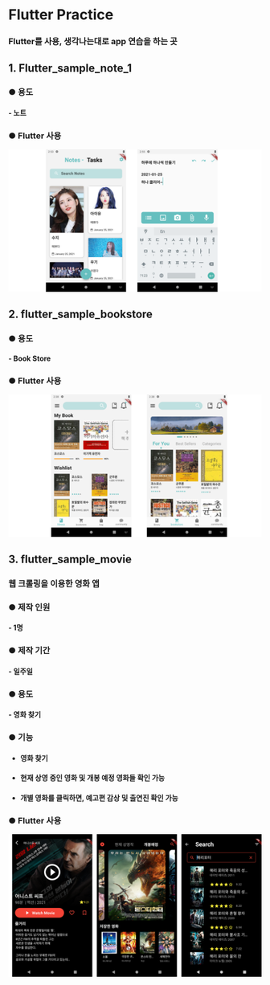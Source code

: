 # Flutter Practice

### Flutter를 사용, 생각나는대로 app 연습을 하는 곳



## 1. Flutter_sample_note_1

### 	● 용도

#### 			- 노트

### 	● Flutter 사용

![flutter_sample_note_1](./images/flutter_sample_note_1.png)



## 2. flutter_sample_bookstore

### 	● 용도

#### 			- Book Store

### 	● Flutter 사용

![flutter_sample_bookstore](./images/flutter_sample_bookstore.png)



## 3. flutter_sample_movie

### 웹 크롤링을 이용한 영화 앱

### ● 제작 인원 

#### 	- 1명

### ● 제작 기간 

#### 	- 일주일

### ● 용도 

#### 	- 영화 찾기

### ● 기능

 - #### 영화 찾기

 - #### 현재 상영 중인 영화 및 개봉 예정 영화들 확인 가능

 - #### 개별 영화를 클릭하면, 예고편 감상 및 출연진 확인 가능

### 	● Flutter 사용

![flutter_sample_movie](./images/flutter_sample_movie.png)